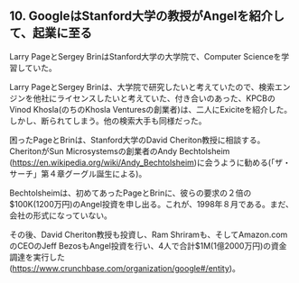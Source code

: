 ## 10. GoogleはStanford大学の教授がAngelを紹介して、起業に至る

Larry PageとSergey BrinはStanford大学の大学院で、Computer Scienceを学習していた。

Larry PageとSergey Brinは、大学院で研究したいと考えていたので、検索エンジンを他社にライセンスしたいと考えていた、付き合いのあった、KPCBのVinod Khosla(のちのKhosla Venturesの創業者)は、二人にExiciteを紹介した。しかし、断られてしまう。他の検索大手も同様だった。

困ったPageとBrinは、Stanford大学のDavid Cheriton教授に相談する。CheritonがSun Microsystemsの創業者のAndy Bechtolsheim (https://en.wikipedia.org/wiki/Andy_Bechtolsheim)に会うように勧める(「ザ・サーチ」第４章グーグル誕生による)。

Bechtolsheimは、初めてあったPageとBrinに、彼らの要求の２倍の$100K(1200万円)のAngel投資を申し出る。これが、1998年８月である。まだ、会社の形式になっていない。

その後、David Cheriton教授も投資し、Ram Shriramも、そしてAmazon.comのCEOのJeff BezosもAngel投資を行い、4人で合計$1M(1億2000万円)の資金調達を実行した(https://www.crunchbase.com/organization/google#/entity)。
